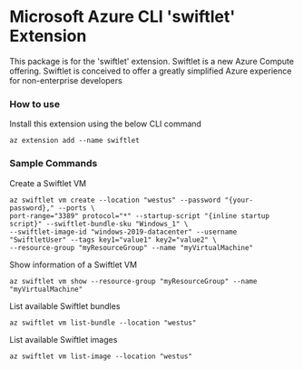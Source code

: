 Microsoft Azure CLI 'swiftlet' Extension
==========================================

This package is for the 'swiftlet' extension. Swiftlet is a new Azure Compute offering. Swiftlet is conceived to offer a greatly simplified Azure experience for non-enterprise developers

### How to use ###
Install this extension using the below CLI command
```
az extension add --name swiftlet
```

### Sample Commands ###
Create a Swiftlet VM
```
az swiftlet vm create --location "westus" --password "{your-password}," --ports \
port-range="3389" protocol="*" --startup-script "{inline startup script}" --swiftlet-bundle-sku "Windows_1" \
--swiftlet-image-id "windows-2019-datacenter" --username "SwiftletUser" --tags key1="value1" key2="value2" \
--resource-group "myResourceGroup" --name "myVirtualMachine"
```
Show information of a Swiftlet VM
```
az swiftlet vm show --resource-group "myResourceGroup" --name "myVirtualMachine"
```
List available Swiftlet bundles
```
az swiftlet vm list-bundle --location "westus"
```
List available Swiftlet images
```
az swiftlet vm list-image --location "westus"
```

